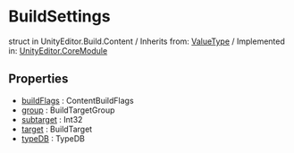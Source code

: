 # BuildSettings
struct in UnityEditor.Build.Content
 / Inherits from: <a href="https://docs.unity3d.com/6000.0/Documentation/ScriptReference/ValueType.html">ValueType</a> / Implemented in: <a href="https://docs.unity3d.com/6000.0/Documentation/ScriptReference/UnityEditor.CoreModule.html">UnityEditor.CoreModule</a>
## Properties
- <a href="https://docs.unity3d.com/6000.0/Documentation/ScriptReference/BuildSettings-buildFlags.html">buildFlags</a> : ContentBuildFlags
- <a href="https://docs.unity3d.com/6000.0/Documentation/ScriptReference/BuildSettings-group.html">group</a> : BuildTargetGroup
- <a href="https://docs.unity3d.com/6000.0/Documentation/ScriptReference/BuildSettings-subtarget.html">subtarget</a> : Int32
- <a href="https://docs.unity3d.com/6000.0/Documentation/ScriptReference/BuildSettings-target.html">target</a> : BuildTarget
- <a href="https://docs.unity3d.com/6000.0/Documentation/ScriptReference/BuildSettings-typeDB.html">typeDB</a> : TypeDB
